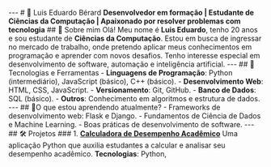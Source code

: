 --- # 💼 Luis Eduardo Bérard **Desenvolvedor em formação | Estudante de Ciências da Computação | Apaixonado por resolver problemas com tecnologia** ## 👋 Sobre mim Olá! Meu nome é **Luis Eduardo**, tenho 20 anos e sou estudante de **Ciências da Computação**. Estou em busca de ingressar no mercado de trabalho, onde pretendo aplicar meus conhecimentos em programação e aprender com novos desafios. Tenho interesse especial em desenvolvimento de software, automação e inteligência artificial. --- ## 🚀 Tecnologias e Ferramentas - **Linguagens de Programação**: Python (intermediário), JavaScript (básico), C++ (básico). - **Desenvolvimento Web**: HTML, CSS, JavaScript. - **Versionamento**: Git, GitHub. - **Banco de Dados**: SQL (básico). - **Outros**: Conhecimento em algoritmos e estrutura de dados. --- ## 🌱O que estou aprendendo atualmente? - Frameworks de desenvolvimento web: Flask e Django. - Fundamentos de Ciência de Dados e Machine Learning. - Boas práticas de desenvolvimento de software. --- ## 🛠️ Projetos ### 1. **[Calculadora de Desempenho Acadêmico](#)** Uma aplicação Python que auxilia estudantes a calcular e analisar seu desempenho acadêmico. **Tecnologias**: Python,
